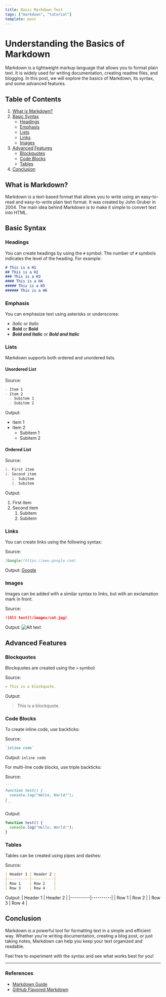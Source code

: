 ```yaml
---
title: Basic Markdown Test
tags: ["markdown", "tutorial"]
template: post
---
```


# Understanding the Basics of Markdown

Markdown is a lightweight markup language that allows you to format plain text. It is widely used for writing documentation, creating readme files, and blogging. In this post, we will explore the basics of Markdown, its syntax, and some advanced features.

## Table of Contents
1. [What is Markdown?](#what-is-markdown)
2. [Basic Syntax](#basic-syntax)
   - [Headings](#headings)
   - [Emphasis](#emphasis)
   - [Lists](#lists)
   - [Links](#links)
   - [Images](#images)
3. [Advanced Features](#advanced-features)
   - [Blockquotes](#blockquotes)
   - [Code Blocks](#code-blocks)
   - [Tables](#tables)
4. [Conclusion](#conclusion)

## What is Markdown?

Markdown is a text-based format that allows you to write using an easy-to-read and easy-to-write plain text format. It was created by John Gruber in 2004. The main idea behind Markdown is to make it simple to convert text into HTML.

## Basic Syntax

### Headings

You can create headings by using the `#` symbol. The number of `#` symbols indicates the level of the heading. For example:

```markdown
# This is a H1
## This is a H2
### This is a H3
#### This is a H4
##### This is a H5
###### This is a H6
```

### Emphasis

You can emphasize text using asterisks or underscores:

- *Italic* or _Italic_
- **Bold** or __Bold__
- ***Bold and Italic*** or ___Bold and Italic___

### Lists

Markdown supports both ordered and unordered lists.

#### Unordered List
Source:
```markdown
- Item 1
- Item 2
  - Subitem 1
  - Subitem 2
```
Output:
- Item 1
- Item 2
  - Subitem 1
  - Subitem 2

#### Ordered List
Source:
```markdown
1. First item
2. Second item
   1. Subitem
   2. Subitem
```
Output:
1. First item
2. Second item
   1. Subitem
   2. Subitem

### Links

You can create links using the following syntax:

Source:
```markdown
[Google](https://www.google.com)
```

Output:
[Google](https://www.google.com)

### Images

Images can be added with a similar syntax to links, but with an exclamation mark in front:

Source:
```markdown
![Alt text](/images/cat.jpg)
```

Output:
![Alt text](/images/cat.jpg)

## Advanced Features

### Blockquotes

Blockquotes are created using the `>` symbol:

Source:
```markdown
> This is a blockquote.
```

Output:
> This is a blockquote.

### Code Blocks

To create inline code, use backticks:

Source:
```markdown
`inline code`
```

Output:
`inline code`

For multi-line code blocks, use triple backticks:

Source:
~~~markdown
```
function test() {
  console.log("Hello, World!");
}
```
~~~

Output:
```js
function test() {
  console.log("Hello, World!");
}
```

### Tables

Tables can be created using pipes and dashes:

Source:
```markdown
| Header 1 | Header 2 |
|----------|----------|
| Row 1    | Row 2    |
| Row 3    | Row 4    |
```

Output:
| Header 1 | Header 2 |
|----------|----------|
| Row 1    | Row 2    |
| Row 3    | Row 4    |

## Conclusion

Markdown is a powerful tool for formatting text in a simple and efficient way. Whether you're writing documentation, creating a blog post, or just taking notes, Markdown can help you keep your text organized and readable. 

Feel free to experiment with the syntax and see what works best for you!

---

### References
- [Markdown Guide](https://www.markdownguide.org/)
- [GitHub Flavored Markdown](https://github.github.com/gfm/)
